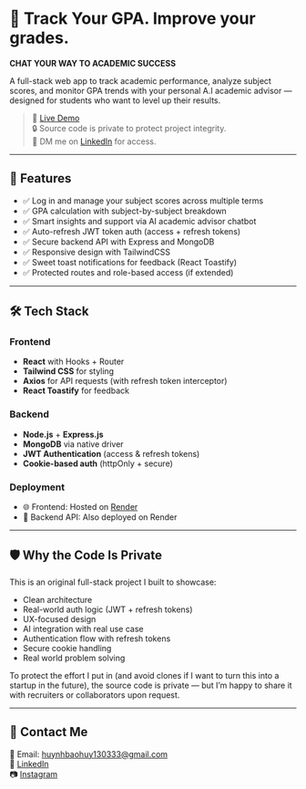 # 🎯 Track Your GPA. Improve your grades.
**CHAT YOUR WAY TO ACADEMIC SUCCESS**

A full-stack web app to track academic performance, analyze subject scores, and monitor GPA trends with your personal A.I academic advisor — designed for students who want to level up their results.

> 🚀 [Live Demo](https://score-aim-results-tracker.onrender.com)  
> 🔒 Source code is private to protect project integrity.  
> 🧠 DM me on [LinkedIn](https://www.linkedin.com/in/b-huy-huynh-763427352/) for access.

---

## 🧠 Features

- ✅ Log in and manage your subject scores across multiple terms
- ✅ GPA calculation with subject-by-subject breakdown
- ✅ Smart insights and support via AI academic advisor chatbot  
- ✅ Auto-refresh JWT token auth (access + refresh tokens)
- ✅ Secure backend API with Express and MongoDB
- ✅ Responsive design with TailwindCSS
- ✅ Sweet toast notifications for feedback (React Toastify)
- ✅ Protected routes and role-based access (if extended)

---

## 🛠️ Tech Stack

### Frontend
- **React** with Hooks + Router
- **Tailwind CSS** for styling
- **Axios** for API requests (with refresh token interceptor)
- **React Toastify** for feedback

### Backend
- **Node.js** + **Express.js**
- **MongoDB** via native driver
- **JWT Authentication** (access & refresh tokens)
- **Cookie-based auth** (httpOnly + secure)

### Deployment
- 🌐 Frontend: Hosted on [Render](https://score-aim-results-tracker.onrender.com)  
- 🔗 Backend API: Also deployed on Render

---

## 🛡️ Why the Code Is Private

This is an original full-stack project I built to showcase:
- Clean architecture
- Real-world auth logic (JWT + refresh tokens)
- UX-focused design
- AI integration with real use case 
- Authentication flow with refresh tokens
- Secure cookie handling
- Real world problem solving

To protect the effort I put in (and avoid clones if I want to turn this into a startup in the future), the source code is private — but I’m happy to share it with recruiters or collaborators upon request.

---

## 💬 Contact Me

📧 Email: [huynhbaohuy130333@gmail.com](mailto:huynhbaohuy130333@gmail.com)  
🔗 [LinkedIn](https://www.linkedin.com/in/b-huy-huynh-763427352/)  
📷 [Instagram](https://www.instagram.com/hbhuy.13/)
